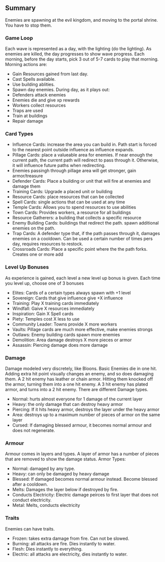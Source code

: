 ## Summary
Enemies are spawning at the evil kingdom, and moving to the portal shrine. You have to stop them.

### Game Loop
Each wave is represented as a day, with the lighting (do the lighting).
As enemies are killed, the day progresses to show wave progress.
Each morning, before the day starts, pick 3 out of 5-7 cards to play that morning.
Morning actions are:
* Gain Resources gained from last day.
* Cast Spells available.
* Use building ablities.
* Spawn day enemies.
During day, as it plays out:
* Defenders attack enemies
* Enemies die and give xp rewards
* Workers collect resources
* Traps are used 
* Train at buildings
* Repair damage

### Card Types
* Influence Cards: increase the area you can build in. Path start is forced to the nearest point outside influence as influence expands.
* Pillage Cards: place a valueable area for enemies. If near enough the current path, the current path will redirect to pass through it. Otherwise, it will influence future paths when redirecting.
* Enemies passingh through pillage area will get stronger, gain armor/treasure
* Defender Cards: Place a building or unit that will fire at enemies and damage them
* Training Cards: Upgrade a placed unit or building
* Resource Cards: place resources that can be collected
* Spell Cards: single actions that can be used at any time
* Temple Cards: Allows you to spend resources to use abilities
* Town Cards: Provides workers, a resource for all buildings
* Resource Gatherers: a building that collects a specific resource
* Enemy Building Cards: buildings that redirect the path. spawn additional enemies on the path.
* Trap Cards: A defender type that, if the path passes through it, damages enemies on a cooldown. Can be used a certain number of times pers day, requires resources to restock.
* Crossroads Cards: Place a specific point where the the path forks. Creates one or more add

### Level Up Bonuses
As experience is gained, each level a new level up bonus is given.
Each time you level up, choose one of 3 bonuses
* Elites: Cards of a certain types always spawn with +1 level
* Sovereign: Cards that give influence give +X influence
* Training: Play X training cards immediately
* Windfall: Gaive X resources immediately
* Inspiration: Gain X Spell cards
* Piety: Temples cost X less to use
* Community Leader: Towns provide X more workers
* Vaults: Pillage cards are much more effective, make enemies strongs
* Outlaws: Enemy building cards spawn more enemies
* Demolition: Area damage destroys X more pieces or armor
* Assassin: Piercing damage does more damage

### Damage
Damage modeled very discretely, like Bloons.
Basic Enemies die in one hit. Adding extra hit point visually changes an enemy, and so does damaging them.
A 2 hit enemy has leather or chain armor. Hitting them knocked off the armor, turning them into a one hit enemy.
A 3 hit enemy has plated armor, and turns into a 2 hit enemy.
There are different Damage types.
* Normal: hurts almost everyone for 1 damage of the current layer
* Heavy: the only damage that can destroy heavy armor
* Piercing: If it hits heavy armor, destroys the layer under the heavy armor
* Area: destroys up to a maximum number of pieces of armor on the same layer
* Cursed: If damaging blessed armour, it becomes normal armour and does not regenerate.

### Armour
Armour comes in layers and types. A layer of armor has a number of pieces that are removed to show the damage status.
Armor Types:
* Normal: damaged by any type.
* Heavy: can only be damaged by heavy damage
* Blessed: If damaged becomes normal armour instead. Become blessed after a cooldown.
* Melts: Damages the layer below if destroyed by fire.
* Conducts Electricity: Electric damage peirces to first layer that does not conduct electricity.
* Metal: Melts, conducts electricity

### Traits
Enemies can have traits.
* Frozen: takes extra damage from fire. Can not be slowed.
* Burning: all attacks are fire. Dies instantly to water.
* Flesh: Dies instantly to everything.
* Electric: all attacks are electricity, dies instantly to water.